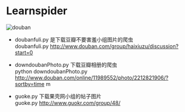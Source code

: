   Learnspider
  ===========

 ![douban](http://cdn2.image.apk.gfan.com/asdf/PImages/2014/8/8/ldpi_397977_27f6c0fe1-8eb6-464f-8fed-502cf7f9ea40.png)


 + doubanfuli.py  是下载豆瓣不要害羞小组图片的爬虫<br>
 	doubanfuli.py   http://www.douban.com/group/haixiuzu/discussion?start=0
 
+ downdoubanPhoto.py 下载豆瓣相册的爬虫<br>
 	python downdoubanPhoto.py  http://www.douban.com/online/11989552/photo/2212821906/?sortby=time m

+ guoke.py   下载果壳网小组的帖子图片<br>
  guoke.py  http://www.guokr.com/group/48/
